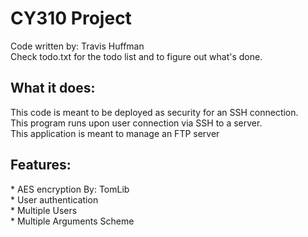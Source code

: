 <h1>CY310 Project</h1>

Code written by: Travis Huffman <br />
Check todo.txt for the todo list and to figure out what's done. <br />

<h2>What it does:</h2>
This code is meant to be deployed as security for an SSH connection. <br />
This program runs upon user connection via SSH to a server. <br />
This application is meant to manage an FTP server <br />

<h2>Features:</h2>
* AES encryption By: TomLib<br />
* User authentication <br />
* Multiple Users <br />
* Multiple Arguments Scheme <br />

